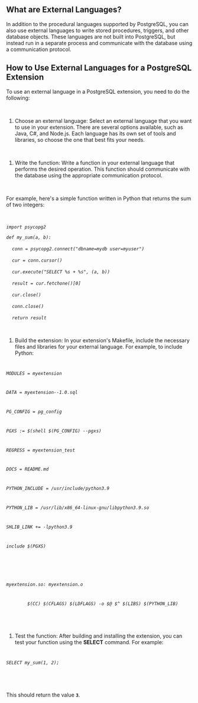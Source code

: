 <h2>What are External Languages?</h2>
<p>In addition to the procedural languages supported by PostgreSQL, you can also use external languages to write stored procedures, triggers, and other database objects. These languages are not built into PostgreSQL, but instead run in a separate process and communicate with the database using a communication protocol.</p>
<h2>How to Use External Languages for a PostgreSQL Extension</h2>
<p>To use an external language in a PostgreSQL extension, you need to do the following:</p>
<p>&nbsp;</p>
<ol>
<li>Choose an external language: Select an external language that you want to use in your extension. There are several options available, such as Java, C#, and Node.js. Each language has its own set of tools and libraries, so choose the one that best fits your needs.</li>
</ol>
<p>&nbsp;</p>
<ol>
<li>Write the function: Write a function in your external language that performs the desired operation. This function should communicate with the database using the appropriate communication protocol.&nbsp;</li>
</ol>
<p>&nbsp;</p>
<p>For example, here's a simple function written in Python that returns the sum of two integers:</p>
<p>&nbsp;</p>
<p><em><code>import psycopg2</code></em></p>
<p><em><code>def my_sum(a, b):</code></em></p>
<p><em>&nbsp;&nbsp;&nbsp;&nbsp;<code>conn = psycopg2.connect("dbname=mydb user=myuser")</code></em></p>
<p><em>&nbsp;&nbsp;&nbsp;&nbsp;<code>cur = conn.cursor()</code></em></p>
<p><em>&nbsp;&nbsp;&nbsp;&nbsp;<code>cur.execute("SELECT %s + %s", (a, b))</code></em></p>
<p><em>&nbsp;&nbsp;&nbsp;&nbsp;<code>result = cur.fetchone()[0]</code></em></p>
<p><em>&nbsp;&nbsp;&nbsp;&nbsp;<code>cur.close()</code></em></p>
<p><em>&nbsp;&nbsp;&nbsp;&nbsp;<code>conn.close()</code></em></p>
<p><em>&nbsp;&nbsp;&nbsp;&nbsp;<code>return result</code></em></p>
<p>&nbsp;</p>
<ol>
<li>Build the extension: In your extension's Makefile, include the necessary files and libraries for your external language. For example, to include Python:</li>
</ol>
<code>
<p><em>MODULES = myextension</em></p>
<p><em>DATA = myextension--1.0.sql</em></p>
<p><em>PG_CONFIG = pg_config</em></p>
<p><em>PGXS := $(shell $(PG_CONFIG) --pgxs)</em></p>
<p><em>REGRESS = myextension_test</em></p>
<p><em>DOCS = README.md</em></p>
<p><em>PYTHON_INCLUDE = /usr/include/python3.9</em></p>
<p><em>PYTHON_LIB = /usr/lib/x86_64-linux-gnu/libpython3.9.so</em></p>
<p><em>SHLIB_LINK += -lpython3.9</em></p>
<p><em>include $(PGXS)</em></p>
<p><em>&nbsp;</em></p>
<p><em>myextension.so: myextension.o</em></p>
<p><em>&nbsp;&nbsp;&nbsp;&nbsp;&nbsp;&nbsp;&nbsp;&nbsp;$(CC) $(CFLAGS) $(LDFLAGS) -o $@ $^ $(LIBS) $(PYTHON_LIB)</em></p>
</code>
<p>&nbsp;</p>
<ol>
<li>Test the function: After building and installing the extension, you can test your function using the&nbsp;<strong>SELECT</strong>&nbsp;command. For example:</li>
</ol>
<code>
<p><em>SELECT my_sum(1, 2);</em></p>
</code>
<p>&nbsp;</p>
<p>This should return the value&nbsp;<code><strong>3</strong></code>.</p>
